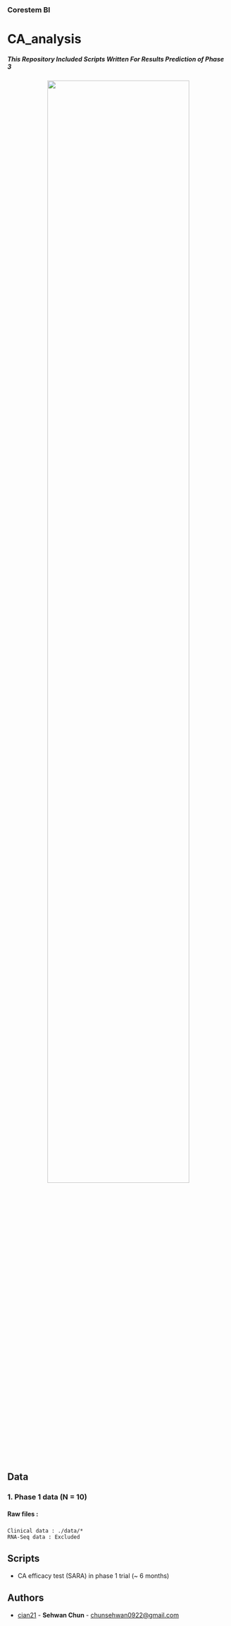 ### Corestem BI


# CA_analysis
##### This Repository Included Scripts Written For Results Prediction of Phase 3  

<p align="center"> <img src = "https://user-images.githubusercontent.com/98365385/152940833-2fabfae8-9ca3-426d-9bd1-56a587fabf44.png" width="80%" height="80%"> </p>

## Data
### 1. Phase 1 data (N = 10)
#### Raw files :
  ###
  
```
Clinical data : ./data/*
RNA-Seq data : Excluded
```

## Scripts

- CA efficacy test (SARA) in phase 1 trial (~ 6 months) 


## Authors
  - [cian21](https://github.com/cian21) - **Sehwan Chun** - <chunsehwan0922@gmail.com>
